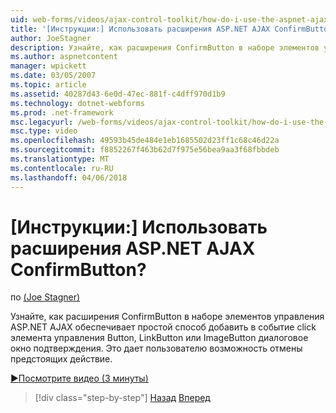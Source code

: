 ```yaml
---
uid: web-forms/videos/ajax-control-toolkit/how-do-i-use-the-aspnet-ajax-confirmbutton-extender
title: '[Инструкции:] Использовать расширения ASP.NET AJAX ConfirmButton? | Документы Майкрософт'
author: JoeStagner
description: Узнайте, как расширения ConfirmButton в наборе элементов управления ASP.NET AJAX обеспечивает простой способ добавления диалоговое окно подтверждения события щелчка кнопки, L....
ms.author: aspnetcontent
manager: wpickett
ms.date: 03/05/2007
ms.topic: article
ms.assetid: 40287d43-6e0d-47ec-881f-c4dff970d1b9
ms.technology: dotnet-webforms
ms.prod: .net-framework
msc.legacyurl: /web-forms/videos/ajax-control-toolkit/how-do-i-use-the-aspnet-ajax-confirmbutton-extender
msc.type: video
ms.openlocfilehash: 49593b45de484e1eb1685502d23ff1c68c46d22a
ms.sourcegitcommit: f8852267f463b62d7f975e56bea9aa3f68fbbdeb
ms.translationtype: MT
ms.contentlocale: ru-RU
ms.lasthandoff: 04/06/2018
---
```

<a name="how-do-i-use-the-aspnet-ajax-confirmbutton-extender"></a>[Инструкции:] Использовать расширения ASP.NET AJAX ConfirmButton?
====================
по [(Joe Stagner)](https://github.com/JoeStagner)

Узнайте, как расширения ConfirmButton в наборе элементов управления ASP.NET AJAX обеспечивает простой способ добавить в событие click элемента управления Button, LinkButton или ImageButton диалоговое окно подтверждения. Это дает пользователю возможность отмены предстоящих действие.

[&#9654;Посмотрите видео (3 минуты)](https://channel9.msdn.com/Blogs/ASP-NET-Site-Videos/how-do-i-use-the-aspnet-ajax-confirmbutton-extender)

> [!div class="step-by-step"]
> [Назад](how-do-i-get-started-with-the-aspnet-ajax-animation-extender-control.md)
> [Вперед](how-do-i-use-the-aspnet-ajax-slider-control.md)
